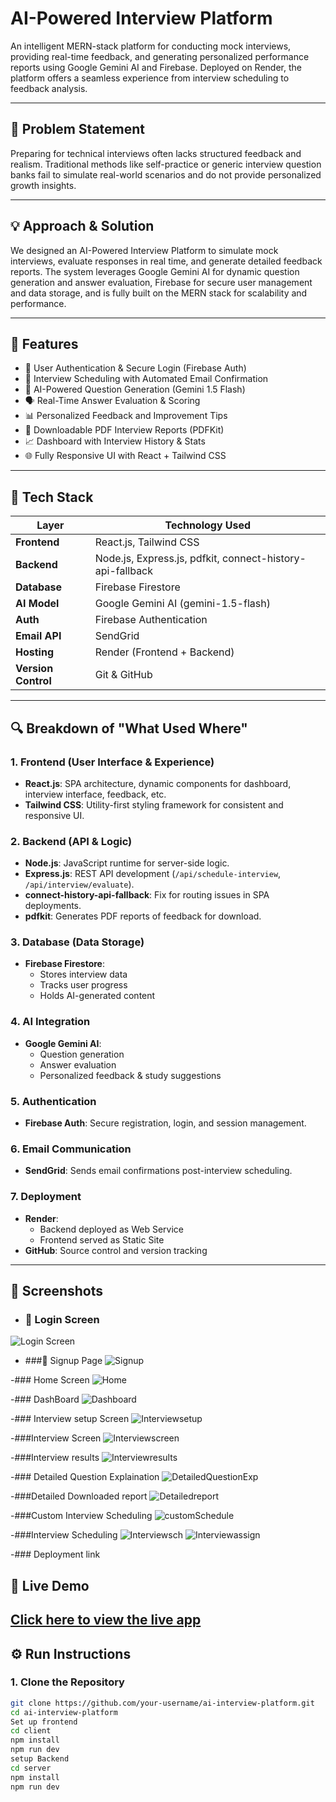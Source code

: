 # AI-Powered Interview Platform

An intelligent MERN-stack platform for conducting mock interviews, providing real-time feedback,
and generating personalized performance reports using Google Gemini AI and Firebase. Deployed on Render,
the platform offers a seamless experience from interview scheduling to feedback analysis.

---

## 📌 Problem Statement

Preparing for technical interviews often lacks structured feedback and realism.
Traditional methods like self-practice or generic interview question banks fail to simulate real-world scenarios and do not provide personalized growth insights.

---

## 💡 Approach & Solution

We designed an AI-Powered Interview Platform to simulate mock interviews, evaluate responses in real time,
and generate detailed feedback reports. The system leverages Google Gemini AI for dynamic question generation and answer evaluation,
Firebase for secure user management and data storage, and is fully built on the MERN stack for scalability and performance.

---

## 🚀 Features

- 👤 User Authentication & Secure Login (Firebase Auth)
- 📅 Interview Scheduling with Automated Email Confirmation
- 🤖 AI-Powered Question Generation (Gemini 1.5 Flash)
- 🗣️ Real-Time Answer Evaluation & Scoring
- 📊 Personalized Feedback and Improvement Tips
- 📄 Downloadable PDF Interview Reports (PDFKit)
- 📈 Dashboard with Interview History & Stats
- 🌐 Fully Responsive UI with React + Tailwind CSS

---

## 🧩 Tech Stack

| Layer         | Technology Used |
|---------------|------------------|
| **Frontend**  | React.js, Tailwind CSS |
| **Backend**   | Node.js, Express.js, pdfkit, connect-history-api-fallback |
| **Database**  | Firebase Firestore |
| **AI Model**  | Google Gemini AI (gemini-1.5-flash) |
| **Auth**      | Firebase Authentication |
| **Email API** | SendGrid |
| **Hosting**   | Render (Frontend + Backend) |
| **Version Control** | Git & GitHub |

---

## 🔍 Breakdown of "What Used Where"

### 1. Frontend (User Interface & Experience)
- **React.js**: SPA architecture, dynamic components for dashboard, interview interface, feedback, etc.
- **Tailwind CSS**: Utility-first styling framework for consistent and responsive UI.

### 2. Backend (API & Logic)
- **Node.js**: JavaScript runtime for server-side logic.
- **Express.js**: REST API development (`/api/schedule-interview`, `/api/interview/evaluate`).
- **connect-history-api-fallback**: Fix for routing issues in SPA deployments.
- **pdfkit**: Generates PDF reports of feedback for download.

### 3. Database (Data Storage)
- **Firebase Firestore**:
  - Stores interview data
  - Tracks user progress
  - Holds AI-generated content

### 4. AI Integration
- **Google Gemini AI**:
  - Question generation
  - Answer evaluation
  - Personalized feedback & study suggestions

### 5. Authentication
- **Firebase Auth**: Secure registration, login, and session management.

### 6. Email Communication
- **SendGrid**: Sends email confirmations post-interview scheduling.

### 7. Deployment
- **Render**:
  - Backend deployed as Web Service
  - Frontend served as Static Site
- **GitHub**: Source control and version tracking

---

## 📸 Screenshots
- ### 🔐 Login Screen
![Login Screen](https://github.com/user-attachments/assets/f1c6bee9-e287-44ae-9edd-f99b1bb021c8)

- ###📝 Signup Page
![Signup](https://github.com/user-attachments/assets/04f33724-ec56-4bbe-baf9-5b633adea158)

-### Home Screen
![Home](https://github.com/user-attachments/assets/23503879-7179-4a9b-a030-60a7ca61ed72)

-### DashBoard
![Dashboard](https://github.com/user-attachments/assets/3077aef2-a667-49d3-9ba5-8210701c8c19)

-### Interview setup Screen
![Interviewsetup](https://github.com/user-attachments/assets/8130efc9-063b-405e-b3e0-c52dfb6bf552)

-###Interview Screen
![Interviewscreen](https://github.com/user-attachments/assets/25ab092e-eb5e-4a44-b84f-908389d705a7)

-###Interview results
![Interviewresults](https://github.com/user-attachments/assets/3a43b2c7-17d3-416e-bc24-37f2c5c1281a)

-### Detailed Question Explaination
![DetailedQuestionExp](https://github.com/user-attachments/assets/c3f12879-076b-4d8d-9ff0-3457df401f13)

-###Detailed Downloaded report
![Detailedreport](https://github.com/user-attachments/assets/58b7e106-6a36-4058-86f2-dc5724dd26ee)

-###Custom Interview Scheduling
![customSchedule](https://github.com/user-attachments/assets/7863cca6-2356-4c96-8223-037c9ebab731)

-###Interview Scheduling
![Interviewsch](https://github.com/user-attachments/assets/bf2f3b2a-2f47-44f0-9c10-a0320e679595)
![Interviewassign](https://github.com/user-attachments/assets/61e26654-a1d8-44cb-8167-1253eb48b23f)

-### Deployment link
## 🚀 Live Demo

[Click here to view the live app](https://ai-interview-platform-1-zqe0.onrender.com)
---

## ⚙️ Run Instructions

### 1. Clone the Repository
```bash
git clone https://github.com/your-username/ai-interview-platform.git
cd ai-interview-platform
Set up frontend
cd client
npm install
npm run dev
setup Backend
cd server
npm install
npm run dev


